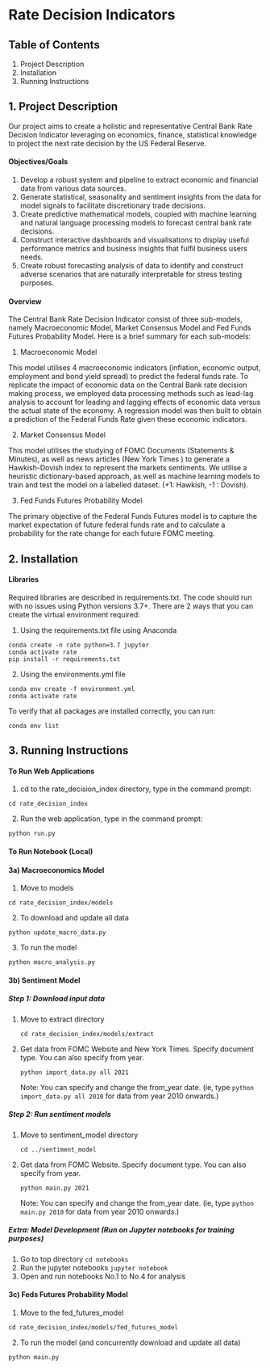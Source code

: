 # Rate Decision Indicators

## Table of Contents
1. Project Description
2. Installation
3. Running Instructions

## 1. Project Description
Our project aims to create a holistic and representative Central Bank Rate Decision Indicator leveraging on economics, finance, statistical
 knowledge to project the next rate decision by the US Federal Reserve.
#### Objectives/Goals
1. Develop a robust system and pipeline to extract economic and financial data from various data sources.
2. Generate statistical, seasonality and sentiment insights from the data for model signals to
facilitate discretionary trade decisions.
3. Create predictive mathematical models, coupled with machine learning and natural
language processing models to forecast central bank rate decisions.
4. Construct interactive dashboards and visualisations to display useful performance metrics
and business insights that fulfil business users needs.
5. Create robust forecasting analysis of data to identify and construct adverse scenarios that
are naturally interpretable for stress testing purposes.
#### Overview
The Central Bank Rate Decision Indicator consist of three sub-models, namely Macroeconomic Model, Market Consensus
 Model and Fed Funds Futures Probability Model. Here is a brief summary for each sub-models:
 1. Macroeconomic Model
 
This model utilises 4 macroeconomic indicators (inflation, economic output, employment and bond yield spread) to predict the federal funds rate. To replicate the impact of economic data on the Central Bank rate decision making process, we employed data processing methods such as lead-lag analysis to account for leading and lagging effects of economic data versus the actual state of the economy. A regression model was then built to obtain a prediction of the Federal Funds Rate given these economic indicators. 

 
 2. Market Consensus Model
 
 This model utilises the studying of FOMC Documents (Statements & Minutes), as well as news articles (New York Times
 ) to generate a Hawkish-Dovish index to represent the markets sentiments. We utilise a heuristic dictionary-based
  approach, as well as machine learning models to train and test the model on a labelled dataset. (+1: Hawkish, -1
  : Dovish).
 

 3. Fed Funds Futures Probability Model
 
The primary objective of the Federal Funds Futures model is to capture the market expectation of future federal funds rate and to calculate a probability for the rate change for each future FOMC meeting.

## 2. Installation
#### Libraries
Required libraries are described in requirements.txt. The code should run with no issues using Python versions 3.7+.
There are 2 ways that you can create the virtual environment required:

1. Using the requirements.txt file using Anaconda
```
conda create -n rate python=3.7 jupyter
conda activate rate
pip install -r requirements.txt
```

2. Using the environments.yml file
```
conda env create -f environment.yml
conda activate rate
```

To verify that all packages are installed correctly, you can run: 
```
conda env list
```

## 3. Running Instructions
#### To Run Web Applications
1. cd to the rate_decision_index directory, type in the command prompt:
```
cd rate_decision_index
```

2. Run the web application, type in the command prompt:
```
python run.py
```

#### To Run Notebook (Local)
#### 3a) Macroeconomics Model

1. Move to models
```
cd rate_decision_index/models
```
2. To download and update all data
```
python update_macro_data.py
```

3. To run the model
```
python macro_analysis.py
```

#### 3b) Sentiment Model
##### Step 1: Download input data
1. Move to extract directory
   ```
   cd rate_decision_index/models/extract
   ```
2. Get data from FOMC Website and New York Times. Specify document type. You can also specify from year.
   ```
   python import_data.py all 2021
   ```
    Note: You can specify and change the from_year date. (ie, type `python import_data.py all 2010` for data from
    year 2010 onwards.)
##### Step 2: Run sentiment models
1. Move to sentiment_model directory
   ```
   cd ../sentiment_model
   ```
2. Get data from FOMC Website. Specify document type. You can also specify from year.
   ```
   python main.py 2021
   ```
   Note: You can specify and change the from_year date. (ie, type `python main.py 2010` for data from
   year 2010 onwards.)
##### Extra: Model Development (Run on Jupyter notebooks for training purposes)
1. Go to top directory
   `cd notebooks`
2. Run the jupyter notebooks 
   `jupyter notebook`
3. Open and run notebooks No.1 to No.4 for analysis

#### 3c) Feds Futures Probability Model
 
1. Move to the fed_futures_model
```
cd rate_decision_index/models/fed_futures_model
```

2. To run the model (and concurrently download and update all data)
```
python main.py
```
